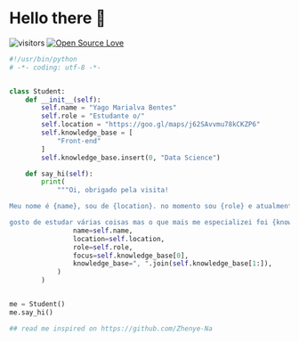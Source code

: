 # Hello there 👋

![visitors](https://visitor-badge.laobi.icu/badge?page_id=yagomarialva-br.yagomarialva-br)
[![Open Source Love](https://badges.frapsoft.com/os/v1/open-source.svg?v=102)](https://github.com/ellerbrock/open-source-badge/)


```python
#!/usr/bin/python
# -*- coding: utf-8 -*-


class Student:
    def __init__(self):
        self.name = "Yago Marialva Bentes"
        self.role = "Estudante o/"
        self.location = "https://goo.gl/maps/j62SAvvmu78kCKZP6"
        self.knowledge_base = [
            "Front-end"
        ]
        self.knowledge_base.insert(0, "Data Science")

    def say_hi(self):
        print(
            """Oi, obrigado pela visita!

Meu nome é {name}, sou de {location}. no momento sou {role} e atualmente estou focando {focus} para melhorar minhas habilidades.

gosto de estudar várias coisas mas o que mais me especializei foi {knowledge_base}.""".format(
                name=self.name,
                location=self.location,
                role=self.role,
                focus=self.knowledge_base[0],
                knowledge_base=", ".join(self.knowledge_base[1:]),
            )
        )


me = Student()
me.say_hi()

## read me inspired on https://github.com/Zhenye-Na
```
